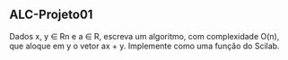 ## ALC-Projeto01
Dados x, y ∈ Rn
e a ∈ R, escreva um algoritmo, com complexidade
O(n), que aloque em y o vetor ax + y. Implemente como uma função do Scilab.
